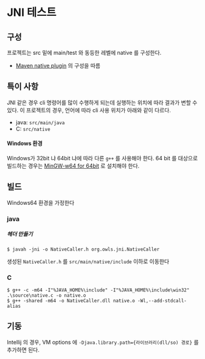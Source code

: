 # JNI 테스트

## 구성
 프로젝트는 src 밑에 main/test 와 동등한 레벨에 native 를 구성한다.
- [Maven native plugin](https://www.mojohaus.org/maven-native/native-maven-plugin/) 의 구성을 따름

## 특이 사항
JNI 같은 경우 cli 명령어를 많이 수행하게 되는데 실행하는 위치에 따라 결과가 변할 수 있다. 이 프로젝트의 경우, 언어에 따라 cli 사용 위치가 아래와 같이 다르다.

- java: `src/main/java`
- C: `src/native`

#### Windows 환경
Windows가 32bit 냐 64bit 냐에 따라 다른 `g++` 를 사용해야 한다. 64 bit 를 대상으로 빌드하는 경우는 [MinGW-w64 for 64bit](https://sourceforge.net/projects/mingw-w64/) 로 설치해야 한다.

## 빌드
Windows64 환경을 가정한다
### java 
##### 헤더 만들기
```
$ javah -jni -o NativeCaller.h org.owls.jni.NativeCaller
```
생성된 `NativeCaller.h` 를 `src/main/native/include` 이하로 이동한다
### C
```
$ g++ -c -m64 -I"%JAVA_HOME%\include" -I"%JAVA_HOME%\include\win32" .\source\native.c -o native.o
$ g++ -shared -m64 -o NativeCaller.dll native.o -Wl,--add-stdcall-alias
```
## 기동
Intellij 의 경우, VM options 에 `-Djava.library.path={라이브러리(dll/so) 경로}` 를 추가하면 된다.